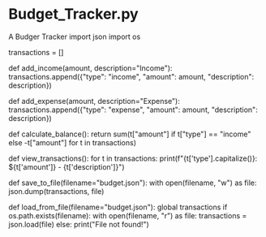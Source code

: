 # Budget_Tracker.py
A Budger Tracker
import json
import os

transactions = []

def add_income(amount, description="Income"):
    transactions.append({"type": "income", "amount": amount, "description": description})

def add_expense(amount, description="Expense"):
    transactions.append({"type": "expense", "amount": amount, "description": description})

def calculate_balance():
    return sum(t["amount"] if t["type"] == "income" else -t["amount"] for t in transactions)

def view_transactions():
    for t in transactions:
        print(f"{t['type'].capitalize()}: ${t['amount']} - {t['description']}")

def save_to_file(filename="budget.json"):
    with open(filename, "w") as file:
        json.dump(transactions, file)

def load_from_file(filename="budget.json"):
    global transactions
    if os.path.exists(filename):
        with open(filename, "r") as file:
            transactions = json.load(file)
    else:
        print("File not found!")
